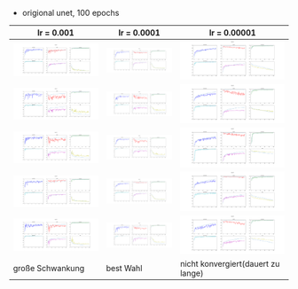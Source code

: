 * origional unet, 100 epochs

lr = 0.001 | lr = 0.0001 | lr = 0.00001
------------ | ------------- | -------------
![val_n1](20200416_223905_normal_unet_Adam_e100_lr0.001/val_n1.svg) | ![val_n1](20200418_192904_normal_unet_Adam_e100_lr0.0001/val_n1.svg) |![val_n1](20200420_184537_normal_unet_e100_lr1e-05/val_n1.svg)
![val_n2](20200416_223905_normal_unet_Adam_e100_lr0.001/val_n2.svg) | ![val_n2](20200418_192904_normal_unet_Adam_e100_lr0.0001/val_n2.svg) |![val_n2](20200420_184537_normal_unet_e100_lr1e-05/val_n2.svg)
![val_n3](20200416_223905_normal_unet_Adam_e100_lr0.001/val_n3.svg) | ![val_n3](20200418_192904_normal_unet_Adam_e100_lr0.0001/val_n3.svg) |![val_n3](20200420_184537_normal_unet_e100_lr1e-05/val_n3.svg)
![val_n4](20200416_223905_normal_unet_Adam_e100_lr0.001/val_n4.svg) | ![val_n4](20200418_192904_normal_unet_Adam_e100_lr0.0001/val_n4.svg) |![val_n4](20200420_184537_normal_unet_e100_lr1e-05/val_n4.svg)
![val_n5](20200416_223905_normal_unet_Adam_e100_lr0.001/val_n5.svg) | ![val_n5](20200418_192904_normal_unet_Adam_e100_lr0.0001/val_n5.svg) |![val_n5](20200420_184537_normal_unet_e100_lr1e-05/val_n5.svg)
große Schwankung | best Wahl | nicht konvergiert(dauert zu lange)
